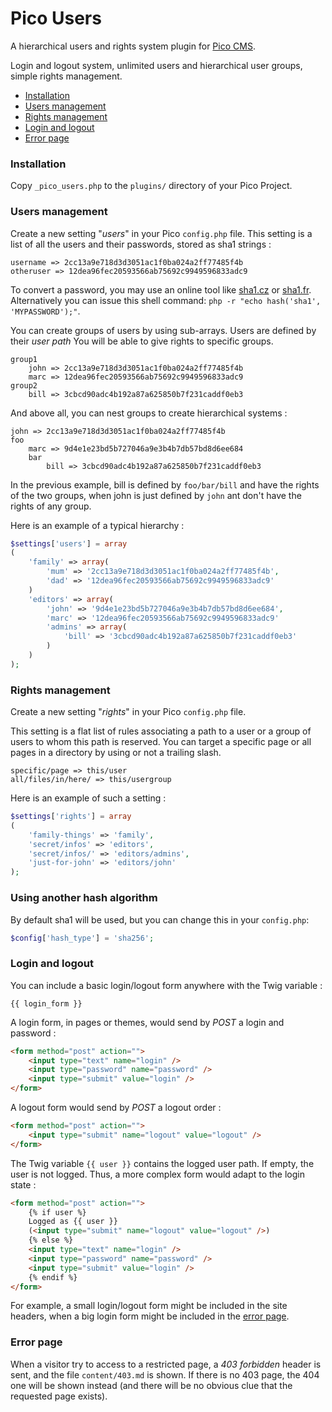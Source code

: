 # Pico Users

A hierarchical users and rights system plugin for [Pico CMS](http://pico.dev7studios.com).

Login and logout system, unlimited users and hierarchical user groups, simple rights management.

* [Installation](#installation)
* [Users management](#users-management)
* [Rights management](#rights-management)
* [Login and logout](#login-and-logout)
* [Error page](#error-page)


### Installation

Copy `_pico_users.php` to the `plugins/` directory of your Pico Project.

### Users management

Create a new setting "*users*" in your Pico `config.php` file. This setting is a list of all the users and their passwords, stored as sha1 strings :

	username => 2cc13a9e718d3d3051ac1f0ba024a2ff77485f4b
	otheruser => 12dea96fec20593566ab75692c9949596833adc9

To convert a password, you may use an online tool like [sha1.cz](http://sha1.cz) or [sha1.fr](http://sha1.fr). Alternatively you can issue this shell command: `php -r "echo hash('sha1', 'MYPASSWORD');"`.

You can create groups of users by using sub-arrays. Users are defined by their *user path* You will be able to give rights to specific groups.

	group1
		john => 2cc13a9e718d3d3051ac1f0ba024a2ff77485f4b
		marc => 12dea96fec20593566ab75692c9949596833adc9
	group2
		bill => 3cbcd90adc4b192a87a625850b7f231caddf0eb3

And above all, you can nest groups to create hierarchical systems :

	john => 2cc13a9e718d3d3051ac1f0ba024a2ff77485f4b
	foo
		marc => 9d4e1e23bd5b727046a9e3b4b7db57bd8d6ee684
		bar
			bill => 3cbcd90adc4b192a87a625850b7f231caddf0eb3

In the previous example, bill is defined by `foo/bar/bill` and have the rights of the two groups, when john is just defined by `john` ant don't have the rights of any group.

Here is an example of a typical hierarchy :

```php
$settings['users'] = array
(
	'family' => array(
		'mum' => '2cc13a9e718d3d3051ac1f0ba024a2ff77485f4b',
		'dad' => '12dea96fec20593566ab75692c9949596833adc9'
	)
	'editors' => array(
		'john' => '9d4e1e23bd5b727046a9e3b4b7db57bd8d6ee684',
		'marc' => '12dea96fec20593566ab75692c9949596833adc9'
		'admins' => array(
			'bill' => '3cbcd90adc4b192a87a625850b7f231caddf0eb3'
		)
	)
);
```

### Rights management

Create a new setting "*rights*" in your Pico `config.php` file.

This setting is a flat list of rules associating a path to a user or a group of users to whom this path is reserved. You can target a specific page or all pages in a directory by using or not a trailing slash.

	specific/page => this/user
	all/files/in/here/ => this/usergroup

Here is an example of such a setting :

```php
$settings['rights'] = array
(
	'family-things' => 'family',
	'secret/infos' => 'editors',
	'secret/infos/' => 'editors/admins',
	'just-for-john' => 'editors/john'
);
```

### Using another hash algorithm

By default sha1 will be used, but you can change this in your `config.php`:

```php
$config['hash_type'] = 'sha256';
```


### Login and logout

You can include a basic login/logout form anywhere with the Twig variable :

	{{ login_form }}

A login form, in pages or themes, would send by *POST* a login and password :

```html
<form method="post" action="">
	<input type="text" name="login" />
	<input type="password" name="password" />
	<input type="submit" value="login" />
</form>
```

A logout form would send by *POST* a logout order :

```html
<form method="post" action="">
	<input type="submit" name="logout" value="logout" />
</form>
```

The Twig variable `{{ user }}` contains the logged user path. If empty, the user is not logged. Thus, a more complex form would adapt to the login state :

```html
<form method="post" action="">
	{% if user %}
	Logged as {{ user }}
	(<input type="submit" name="logout" value="logout" />)
	{% else %}
	<input type="text" name="login" />
	<input type="password" name="password" />
	<input type="submit" value="login" />
	{% endif %}
</form>
```

For example, a small login/logout form might be included in the site headers, when a big login form might be included in the [error page](#error-page).

### Error page

When a visitor try to access to a restricted page, a *403 forbidden* header is sent, and the file `content/403.md` is shown. If there is no 403 page, the 404 one will be shown instead (and there will be no obvious clue that the requested page exists).
